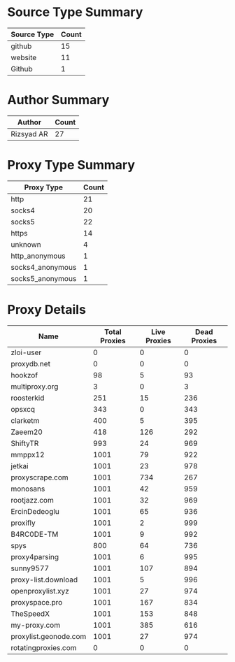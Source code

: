 # Source Type Summary

| Source Type | Count |
|-------------|-------|
| github | 15 |
| website | 11 |
| Github | 1 |


# Author Summary

| Author | Count |
|--------|-------|
| Rizsyad AR | 27 |


# Proxy Type Summary

| Proxy Type | Count |
|------------|-------|
| http | 21 |
| socks4 | 20 |
| socks5 | 22 |
| https | 14 |
| unknown | 4 |
| http_anonymous | 1 |
| socks4_anonymous | 1 |
| socks5_anonymous | 1 |


# Proxy Details

| Name | Total Proxies | Live Proxies | Dead Proxies |
|------|---------------|--------------|---------------|
| zloi-user | 0 | 0 | 0 |
| proxydb.net | 0 | 0 | 0 |
| hookzof | 98 | 5 | 93 |
| multiproxy.org | 3 | 0 | 3 |
| roosterkid | 251 | 15 | 236 |
| opsxcq | 343 | 0 | 343 |
| clarketm | 400 | 5 | 395 |
| Zaeem20 | 418 | 126 | 292 |
| ShiftyTR | 993 | 24 | 969 |
| mmppx12 | 1001 | 79 | 922 |
| jetkai | 1001 | 23 | 978 |
| proxyscrape.com | 1001 | 734 | 267 |
| monosans | 1001 | 42 | 959 |
| rootjazz.com | 1001 | 32 | 969 |
| ErcinDedeoglu | 1001 | 65 | 936 |
| proxifly | 1001 | 2 | 999 |
| B4RC0DE-TM | 1001 | 9 | 992 |
| spys | 800 | 64 | 736 |
| proxy4parsing | 1001 | 6 | 995 |
| sunny9577 | 1001 | 107 | 894 |
| proxy-list.download | 1001 | 5 | 996 |
| openproxylist.xyz | 1001 | 27 | 974 |
| proxyspace.pro | 1001 | 167 | 834 |
| TheSpeedX | 1001 | 153 | 848 |
| my-proxy.com | 1001 | 385 | 616 |
| proxylist.geonode.com | 1001 | 27 | 974 |
| rotatingproxies.com | 0 | 0 | 0 |
